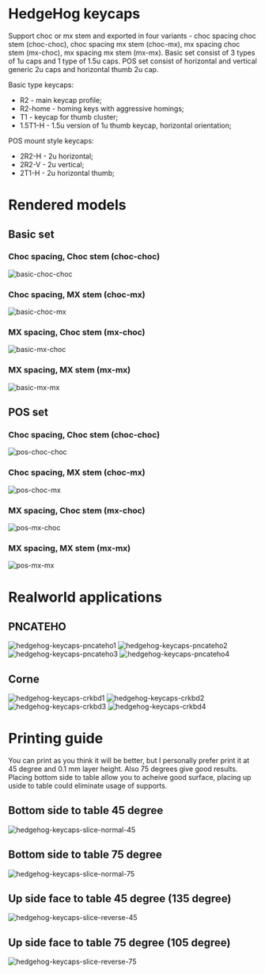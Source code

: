 # HedgeHog keycaps

Support choc or mx stem and exported in four variants - choc spacing choc stem (choc-choc), choc spacing mx stem (choc-mx), mx spacing choc stem (mx-choc), mx spacing mx stem (mx-mx). Basic set consist of 3 types of 1u caps and 1 type of 1.5u caps. POS set consist of horizontal and vertical generic 2u caps and horizontal thumb 2u cap.

Basic type keycaps:
 * R2 - main keycap profile;
 * R2-home - homing keys with aggressive homings;
 * T1 - keycap for thumb cluster;
 * 1.5T1-H - 1.5u version of 1u thumb keycap, horizontal orientation;

POS mount style keycaps:
 * 2R2-H - 2u horizontal;
 * 2R2-V - 2u vertical;
 * 2T1-H - 2u horizontal thumb;

# Rendered models

## Basic set

### Choc spacing, Choc stem (choc-choc)

![basic-choc-choc](assets/basic-choc-choc.png)

### Choc spacing, MX stem (choc-mx)

![basic-choc-mx](assets/basic-choc-mx.png)

### MX spacing, Choc stem (mx-choc)

![basic-mx-choc](assets/basic-mx-choc.png)

### MX spacing, MX stem (mx-mx)

![basic-mx-mx](assets/basic-mx-mx.png)

## POS set

### Choc spacing, Choc stem (choc-choc)

![pos-choc-choc](assets/POS-choc-choc.png)

### Choc spacing, MX stem (choc-mx)

![pos-choc-mx](assets/POS-choc-mx.png)

### MX spacing, Choc stem (mx-choc)

![pos-mx-choc](assets/POS-mx-choc.png)

### MX spacing, MX stem (mx-mx)

![pos-mx-mx](assets/POS-mx-mx.png)

# Realworld applications

## PNCATEHO

![hedgehog-keycaps-pncateho1](assets/IMG_20250710_182929_HDR.jpg)
![hedgehog-keycaps-pncateho2](assets/IMG_20250710_182941_HDR.jpg)
![hedgehog-keycaps-pncateho3](assets/IMG_20250710_182948_HDR.jpg)
![hedgehog-keycaps-pncateho4](assets/IMG_20250710_182957_HDR.jpg)

## Corne

![hedgehog-keycaps-crkbd1](assets/IMG_20250710_183037_HDR.jpg)
![hedgehog-keycaps-crkbd2](assets/IMG_20250710_183048_HDR.jpg)
![hedgehog-keycaps-crkbd3](assets/IMG_20250710_183056_HDR.jpg)
![hedgehog-keycaps-crkbd4](assets/IMG_20250710_183105_HDR.jpg)

# Printing guide

You can print as you think it will be better, but I personally prefer print it at 45 degree and 0.1 mm layer height. Also 75 degrees give good results. Placing bottom side to table allow you to acheive good surface, placing up uside to table could eliminate usage of supports.

## Bottom side to table 45 degree

![hedgehog-keycaps-slice-normal-45](assets/slice-normal-45.png)

## Bottom side to table 75 degree

![hedgehog-keycaps-slice-normal-75](assets/slice-normal-75.png)

## Up side face to table 45 degree (135 degree)

![hedgehog-keycaps-slice-reverse-45](assets/slice-reverse-45.png)

## Up side face to table 75 degree (105 degree)

![hedgehog-keycaps-slice-reverse-75](assets/slice-reverse-75.png)
